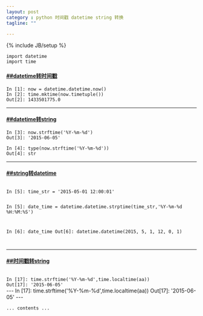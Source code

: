```yaml
---
layout: post
category : python 时间戳 datetime string 转换
tagline: ""

---
```

{% include JB/setup %}


```
import datetime
import time
```

<h4><a href="#t0">##datetime转时间戳</a></h4>

```
In [1]: now = datetime.datetime.now()
In [2]: time.mktime(now.timetuple())
Out[2]: 1433501775.0
```


----------
<h4><a href="#t1">##datetime转string</a></h4>

```
In [3]: now.strftime('%Y-%m-%d')
Out[3]: '2015-06-05'

In [4]: type(now.strftime('%Y-%m-%d'))
Out[4]: str
```

----------
<h4><a href="#t2">##string转datetime</a></h4>

<code>
In [5]: time_str = '2015-05-01 12:00:01'

In [5]: date_time = datetime.datetime.strptime(time_str,'%Y-%m-%d %H:%M:%S')

In [6]: date_time
Out[6]: datetime.datetime(2015, 5, 1, 12, 0, 1)

</code>


----------
<h4><a href="#t3">##时间戳转string</a></h4>

<code>
In [17]: time.strftime('%Y-%m-%d',time.localtime(aa))
Out[17]: '2015-06-05'
</code>
    ---
    In [17]: time.strftime('%Y-%m-%d',time.localtime(aa))
    Out[17]: '2015-06-05'
    ---

    ... contents ...